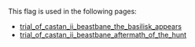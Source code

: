 This flag is used in the following pages:
 - [trial_of_castan_ii_beastbane_the_basilisk_appears](../events/trial_of_castan_ii_beastbane_the_basilisk_appears.md)
 - [trial_of_castan_ii_beastbane_aftermath_of_the_hunt](../events/trial_of_castan_ii_beastbane_aftermath_of_the_hunt.md)
